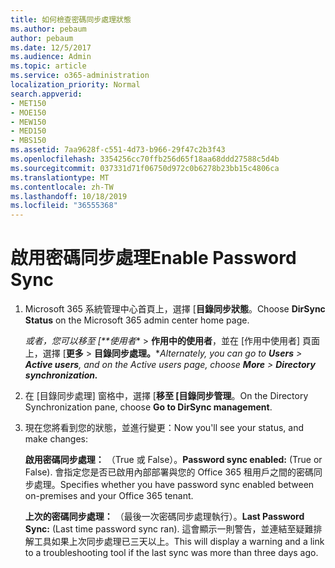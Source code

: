 ```yaml
---
title: 如何檢查密碼同步處理狀態
ms.author: pebaum
author: pebaum
ms.date: 12/5/2017
ms.audience: Admin
ms.topic: article
ms.service: o365-administration
localization_priority: Normal
search.appverid:
- MET150
- MOE150
- MEW150
- MED150
- MBS150
ms.assetid: 7aa9628f-c551-4d73-b966-29f47c2b3f43
ms.openlocfilehash: 3354256cc70ffb256d65f18aa68ddd27588c5d4b
ms.sourcegitcommit: 037331d71f06750d972c0b6278b23bb15c4806ca
ms.translationtype: MT
ms.contentlocale: zh-TW
ms.lasthandoff: 10/18/2019
ms.locfileid: "36555368"
---
```

# <a name="enable-password-sync"></a><span data-ttu-id="a777e-102">啟用密碼同步處理</span><span class="sxs-lookup"><span data-stu-id="a777e-102">Enable Password Sync</span></span>

1.  <span data-ttu-id="a777e-103">Microsoft 365 系統管理中心首頁上，選擇 [**目錄同步狀態**。</span><span class="sxs-lookup"><span data-stu-id="a777e-103">Choose **DirSync Status** on the Microsoft 365 admin center home page.</span></span> 
    
     <span data-ttu-id="a777e-104">*或者，您可以移至 [\*\*使用者*\* \> **作用中的使用者**，並在 [作用中使用者] 頁面上，選擇 [**更多** \> **目錄同步處理。**\*</span><span class="sxs-lookup"><span data-stu-id="a777e-104">*Alternately, you can go to **Users** \> **Active users**, and on the Active users page, choose **More** \> **Directory synchronization.***</span></span> 
    
2. <span data-ttu-id="a777e-105">在 [目錄同步處理] 窗格中，選擇 [**移至 [目錄同步管理**。</span><span class="sxs-lookup"><span data-stu-id="a777e-105">On the Directory Synchronization pane, choose **Go to DirSync management**.</span></span> 
    
3. <span data-ttu-id="a777e-106">現在您將看到您的狀態，並進行變更：</span><span class="sxs-lookup"><span data-stu-id="a777e-106">Now you'll see your status, and make changes:</span></span>
    
    <span data-ttu-id="a777e-107">**啟用密碼同步處理：** （True 或 False）。</span><span class="sxs-lookup"><span data-stu-id="a777e-107">**Password sync enabled:** (True or False).</span></span> <span data-ttu-id="a777e-108">會指定您是否已啟用內部部署與您的 Office 365 租用戶之間的密碼同步處理。</span><span class="sxs-lookup"><span data-stu-id="a777e-108">Specifies whether you have password sync enabled between on-premises and your Office 365 tenant.</span></span> 
    
    <span data-ttu-id="a777e-109">**上次的密碼同步處理：** （最後一次密碼同步處理執行）。</span><span class="sxs-lookup"><span data-stu-id="a777e-109">**Last Password Sync:** (Last time password sync ran).</span></span> <span data-ttu-id="a777e-110">這會顯示一則警告，並連結至疑難排解工具如果上次同步處理已三天以上。</span><span class="sxs-lookup"><span data-stu-id="a777e-110">This will display a warning and a link to a troubleshooting tool if the last sync was more than three days ago.</span></span> 
    

